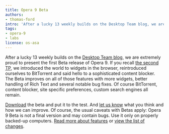 ```yaml
---
title: Opera 9 Beta
authors:
- thomas-ford
intro: 'After a lucky 13 weekly builds on the Desktop Team blog, we are extremely proud to present the first Beta release of Opera 9.'
tags:
- opera-9
- labs
license: os-asa
---
```


After a lucky 13 weekly builds on the [Desktop Team blog][1], we are extremely proud to present the first Beta release of Opera 9. If you recall [the second TP][2], we introduced the world to widgets in the browser, reintroduced ourselves to BitTorrent and said hello to a sophisticated content blocker. The Beta improves on all of those features with more widgets, better handling of Rich Text and several notable bug fixes. Of course BitTorrent, content blocker, site specific preferences, custom search engines all remain.

[1]: http://my.opera.com/desktopteam/
[2]: http://labs.opera.com/downloads/

[Download][3] the beta and put it to the test. And [let us know][4] what you think and how we can improve. Of course, the usual caveats with Betas apply: Opera 9 Beta is not a final version and may contain bugs. Use it only on properly backed-up computers. [Read more about features][5] or [view the list of changes][6].

[3]: http://opera.com/download/index.dml?ver=9.0b
[4]: http://my.opera.com/community/forums/forum.dml?id=31
[5]: http://www.opera.com/pressreleases/en/2006/04/20/
[6]: http://www.opera.com/docs/changelogs/
